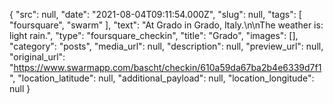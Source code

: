 {
  "src": null,
  "date": "2021-08-04T09:11:54.000Z",
  "slug": null,
  "tags": [
    "foursquare",
    "swarm"
  ],
  "text": "At Grado in Grado, Italy.\n\nThe weather is: light rain.",
  "type": "foursquare_checkin",
  "title": "Grado",
  "images": [],
  "category": "posts",
  "media_url": null,
  "description": null,
  "preview_url": null,
  "original_url": "https://www.swarmapp.com/bascht/checkin/610a59da67ba2b4e6339d7f1",
  "location_latitude": null,
  "additional_payload": null,
  "location_longitude": null
}